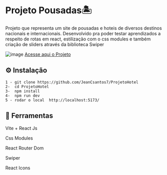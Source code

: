 # Projeto Pousadas🏝
Projeto que representa um site de pousadas e hoteis de diversos destinos nacionais e internacionais. Desenvolvido pra poder testar aprendizados a respeito de rotas em react, estilização com o css modules e também criação de sliders através da biblioteca Swiper



![image](https://github.com/JeanCsantos7/ProjetoHotel/assets/126731254/6131011b-a7a7-441d-a552-3e1fd13a5e8c)
<a href="https://projeto-hotel-seven.vercel.app/">Acesse aqui o Projeto</a>

## ⚙ Instalação

    1 - git clone https://github.com/JeanCsantos7/ProjetoHotel
    2-  cd ProjetoHotel
    3-  npm install
    4-  npm run dev
    5 - rodar o local  http://localhost:5173/



## 🔨 Ferramentas

Vite + React Js

Css Modules

React Router Dom

Swiper

React Icons





